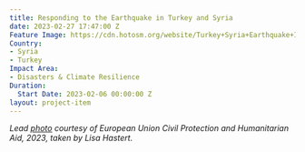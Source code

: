 ```yaml
---
title: Responding to the Earthquake in Turkey and Syria
date: 2023-02-27 17:47:00 Z
Feature Image: https://cdn.hotosm.org/website/Turkey+Syria+Earthquake+Image+from+EU+B.jpeg
Country:
- Syria
- Turkey
Impact Area:
- Disasters & Climate Resilience
Duration:
  Start Date: 2023-02-06 00:00:00 Z
layout: project-item
---
```


*Lead [photo](https://www.flickr.com/photos/eu_echo/52680675698/in/album-72177720305858312/) courtesy of European Union Civil Protection and Humanitarian Aid, 2023, taken by Lisa Hastert.*

<script src="https://stories.hotosm.org/turkey_syria_eq_response_p-er-page/embed.js"></script>